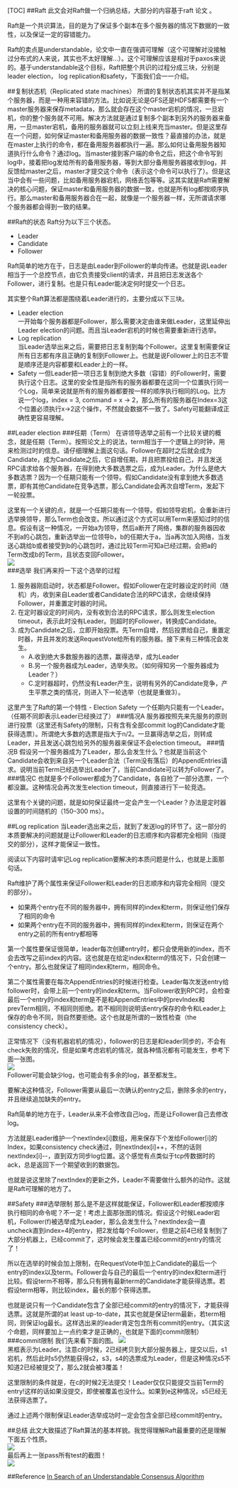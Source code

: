 [TOC]
##Raft
此文会对Raft做一个归纳总结，大部分的内容基于raft 论文 。  

Raft是一个共识算法，目的是为了保证多个副本在多个服务器的情况下数据的一致性，以及保证一定的容错能力。  

Raft的卖点是understandable，论文中一直在强调可理解（这个可理解对没接触过分布式的人来说，其实也不太好理解…）。这个可理解应该是相对于paxos来说的。基于understandable这个目标，Raft把整个共识的过程分成三块，分别是leader election， log replication和safety，下面我们会一一介绍。  

##复制状态机（Replicated state machines）
所谓的复制状态机其实并不是指某个服务器，而是一种用来容错的方法。比如说无论是GFS还是HDFS都需要有一个master服务器来保存metadata，那么就会存在这个master宕机的情况，一旦宕机，你的整个服务就不可用。解决方法就是通过复制多个副本到另外的服务器来备用，一旦master宕机，备用的服务器就可以立刻上线来充当master。但是这里存在一个问题，如何保证master和备用服务器的数据一致性？最直接的办法，就是在master上执行的命令，都在备用服务器都执行一遍。那么如何让备用服务器知道执行什么命令？通过log。当master接到客户端的命令之后，把这个命令写到log中，接着把log发给所有的备用服务器，等到大部分备用服务器接收到log，并反馈给master之后，master才提交这个命令（表示这个命令可以执行了）。但是这当中会有一些问题，比如备用服务器宕机，网络丢包等等。这其实就是Raft需要解决的核心问题，保证master和备用服务器的数据一致，也就是所有log都按顺序执行。那么master和备用服务器合在一起，就像是一个服务器一样，无所谓请求哪个服务器都会得到一致的结果。   

##Raft的状态
Raft分为以下三个状态。  
- Leader
- Candidate
- Follower

Raft简单的地方在于，日志是由Leader到Follower的单向传递。也就是说Leader相当于一个总控节点，由它负责接受client的请求，并且把日志发送各个Follower，进行复制。也是只有Leader能决定何时提交一个日志。  

其实整个Raft算法都是围绕着Leader进行的，主要分成以下三块。  
- Leader election  
一开始每个服务器都是Follower，那么需要决定由谁来做Leader，这里延伸出Leader election的问题。而且当Leader宕机的时候也需要重新进行选举。  
- Log replication  
当Leader选举出来之后，需要把日志复制到每个Follower。这里复制需要保证所有日志都有序且正确的复制到Follower上。也就是说Follower上的日志不管是顺序还是内容都要和Leader上的一样。  
- Safety
一但Leader把一项日志复制到绝大多数（容错）的Follower时，需要执行这个日志。这里的安全性是指所有的服务器都要在这同一个位置执行同一个Log，简单来说就是所有的服务器都要按一样的顺序执行相同的Log。比方说一个log，index = 3, command = x -> 2，那么所有的服务器在Index=3这个位置必须执行x->2这个操作，不然就会数据不一致了。Safety可能翻译成正确性更容易理解。  

##Leader election
###任期（Term）
在讲领导选举之前有一个比较关键的概念，就是任期（Term）。按照论文上的说法，term相当于一个逻辑上的时钟，用来检测过时的信息。请仔细理解上面这句话。Follower在超时之后就会成为Candidate，成为Candidate之后，它自增任期，并且把票投给自己，并且发送RPC请求给各个服务器，在得到绝大多数选票之后，成为Leader。为什么是绝大多数选票？因为一个任期只能有一个领导。假如Candidate没有拿到绝大多数选票，即有其他Candidate在竞争选票，那么Candidate会再次自增Term，发起下一轮投票。  

这里有一个关键的点，就是一个任期只能有一个领导。假如领导宕机，会重新进行选举换领导，那么Term也会改变。所以通过这个方式可以用Term来感知过时的信息。假设有这一种情况，一开始a为领导，然后a断开了网络，集群的服务器因收不到a的心跳包，重新选举出一位领导b，b的任期大于a，当a再次加入网络，当发送心跳给b或者接受到b的心跳包时，通过比较Term可知a已经过期，会把a的Term改成b的Term，且状态变回Follower。  
![](img/Raft001.png)  
###选举
我们再来捋一下这个选举的过程  
1. 服务器刚启动时，状态都是Follower。假如Follower在定时器设定的时间（随机）内，收到来自Leader或者Candidate合法的RPC请求，会继续保持Follower，并重置定时器的时间。
2. 在定时器设定的时间内，没有收到合法的RPC请求，那么则发生election timeout，表示此时没有Leader。则超时的Follower，转换成Candidate。
3. 成为Candidate之后，立即开始投票。先Term自增，然后投票给自己，重置定时器，并且并发的发送RequestVote给所有的服务器。接下来有三种情况会发生。
	- A.收到绝大多数服务器的选票，赢得选举，成为Leader
	- B.另一个服务器成为Leader，选举失败。（如何得知另一个服务器成为Leader？）
	- C.定时器超时，仍然没有Leader产生，说明有另外的Candidate竞争，产生平票之类的情况，则进入下一轮选举（也就是重做3）。
			
这里产生了Raft的第一个特性
	- Election Safety
	一个任期内只能有一个Leader。（任期不同即表示Leader已经换过了）
###情况A
服务器按照先来先服务的原则进行投票（这里还有Safety的限制，只有含有全部commit log的Candidate才能获得选票）。所谓绝大多数的选票是指大于n/2。一旦赢得选举之后，则转成Leader，并且发送心跳包给另外的服务器来保证不会election timeout。
###情况B
假设另一个服务器成为了Leader，那么会发生什么？也就是当前这个Candidate会收到来自另一个Leader合法（Term没有落后）的AppendEntries请求。说明当前Term已经选举出Leader了，当前Candidate可以转为Follower了。
###情况C
也就是多个Follower都成为了Candidate，各自抢了一部分选票，一个都没赢。这种情况会再次发生election timeout，则直接进行下一轮竞选。  

这里有个关键的问题，就是如何保证最终一定会产生一个Leader？办法是定时器设置的时间随机的（150–300 ms）。  

##Log replication
当Leader选出来之后，就到了发送log的环节了。这一部分的本质要解决的问题就是让Follower和Leader的日志顺序和内容都完全相同（指提交的部分），这样才能保证一致性。  

阅读以下内容时请牢记Log replication要解决的本质问题是什么，也就是上面那句话。  

Raft维护了两个属性来保证Follower和Leader的日志顺序和内容完全相同（提交的部分）。  
- 如果两个entry在不同的服务器中，拥有同样的index和term，则保证他们保存了相同的命令
- 如果两个entry在不同的服务器中，拥有同样的index和term，则保证在两个entry之前的所有entry都相等

第一个属性要保证很简单，leader每次创建entry时，都只会使用新的index，而不会去改写之前index的内容。这也就是在给定index和term的情况下，只会创建一个entry。那么也就保证了相同index和term，相同命令。  

第二个属性需要在每次AppendEntries的时候进行检查。Leader每次发送entry给follower时，会带上前一个entry的index和term。当Follower收到RPC时，会检查最后一个entry的index和term是不是和AppendEntries中的prevIndex和prevTerm相同，不相同则拒绝。若不相同则说明该entry保存的命令和Leader上保存的命令不同，则自然要拒绝。这个也就是所谓的一致性检查（the consistency check）。  

正常情况下（没有机器宕机的情况），follower的日志是和leader同步的，不会有check失败的情况，但是如果考虑宕机的情况，就各种情况都有可能发生，参考下面一张图。  
![](img/Raft002.png)  
Follower可能会缺少log，也可能会有多余的log，甚至都发生。  

要解决这种情况，Follower需要从最后一次确认的entry之后，删除多余的entry，并且继续追加缺失的entry。  

Raft简单的地方在于，Leader从来不会修改自己log，而是让Follower自己去修改log。  

方法就是Leader维护一个nextIndex[i]数组，用来保存下个发给Follower[i]的Index，如果consistency check通过，则nextIndex[i]++，不然的话则nextIndex[i]--，直到双方同步log位置。这个感觉有点类似于tcp传数据时的ack，总是返回下一个期望收到的数据包。  

也就是说这里除了nextIndex的更新之外，Leader不需要做什么额外的动作。这就是Raft可理解的地方了。  

##Safety
###选举限制
那么是不是这样就能保证，Follower和Leader都按顺序执行相同的命令呢？不一定！考虑上面那张图的情况。假设这个时候Leader宕机，Follower(f)被选举成为Leader，那么会发生什么？nextIndex会一直uncheck直到index=4的entry，把2发给每个Follower，但是之前4已经复制到了大部分机器上，已经commit了，这时候会发生覆盖已经commit的entry的情况了！  

所以在选举的时候会加上限制，在RequestVote中加上Candidate的最后一个entry的index以及term。Follower会与自己的最后一个entry的index和term进行比较。假设term不相等，那么只有拥有最新term的Candidate才能获得选票。若假设term相等，则比较index，最长的那个获得选票。  

也就是说只有一个Candidate包含了全部已经commit的entry的情况下，才能获得选票。这就是所谓的at least up-to-date，其实也就是保证term最新，若term相同，则保证log最长。这样选出来的leader肯定包含所有commit的entry。（其实这个命题，同样要加上一点约束才是正确的，也就是下面的commit限制）  
###commit限制
我们先来看下面的图。
![](img/Raft003.png)  
黑框表示为Leader。注意c的时候，2已经拷贝到大部分服务器上，提交以后，s1宕机，然后此时s5仍然能获得s2，s3，s4的选票成为Leader，但是这种情况s5不知道2已经被提交了，那么2就会被3覆盖！  

这里限制的条件就是，在c的时候2无法提交！Leader仅仅只能提交当前Term的entry!这样的话如果没提交，即使被覆盖也没什么。如果到e这种情况，s5已经无法获得选票了。  

通过上述两个限制保证Leader选举成功时一定会包含全部已经commit的entry。  

##总结
此文大致描述了Raft算法的基本样貌。我觉得理解Raft最重要的还是理解下面五个性质。  
![](img/Raft004.png)  
最后再上一张pass所有test的截图！  
![](img/Raft005.png)  

##Reference
[In Search of an Understandable Consensus Algorithm](https://raft.github.io/raft.pdf)  

